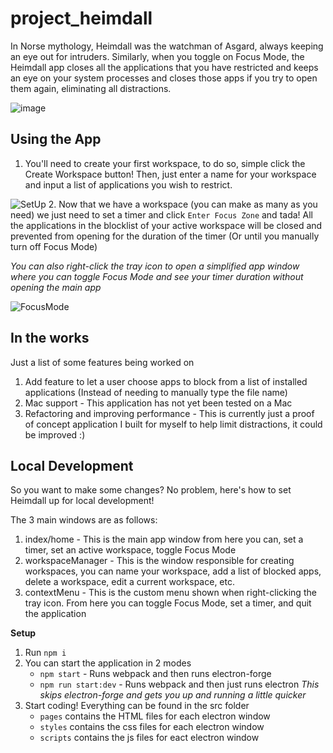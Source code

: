 # project_heimdall
In Norse mythology, Heimdall was the watchman of Asgard, always keeping an eye out for intruders. Similarly, when you toggle on Focus Mode, the Heimdall app closes all the applications
that you have restricted and keeps an eye on your system processes and closes those apps if you try to open them again, eliminating all distractions.

![image](https://github.com/jeremyMLtz/project_heimdall/assets/42413866/64772a08-20dd-473f-9c00-3e4547615c1d)

## Using the App
1. You'll need to create your first workspace, to do so, simple click the Create Workspace button!
Then, just enter a name for your workspace and input a list of applications you wish to restrict.

![SetUp](https://github.com/jeremyMLtz/project_heimdall/assets/42413866/c66ce131-5aa8-4fdc-b60e-78ccab2c1104)
2. Now that we have a workspace (you can make as many as you need) we just need to set a timer and click `Enter Focus Zone`
and tada! All the applications in the blocklist of your active workspace will be closed and prevented from opening for the duration of the timer (Or until you manually turn off Focus Mode)

*You can also right-click the tray icon to open a simplified app window where you can toggle Focus Mode and see your timer duration without opening the main app*

![FocusMode](https://github.com/jeremyMLtz/project_heimdall/assets/42413866/cca1578d-eeb6-419d-aa8a-8a00589869b0)

## In the works
Just a list of some features being worked on

1. Add feature to let a user choose apps to block from a list of installed applications (Instead of needing to manually type the file name)
2. Mac support - This application has not yet been tested on a Mac
3. Refactoring and improving performance - This is currently just a proof of concept application I built for myself to help limit distractions, it could be improved :)

## Local Development
So you want to make some changes? No problem, here's how to set Heimdall up for local development!

The 3 main windows are as follows:
1. index/home - This is the main app window from here you can, set a timer, set an active workspace, toggle Focus Mode
2. workspaceManager - This is the window responsible for creating workspaces, you can name your workspace, add a list of blocked apps, delete a workspace, edit a current workspace, etc.
3. contextMenu - This is the custom menu shown when right-clicking the tray icon. From here you can toggle Focus Mode, set a timer, and quit the application

**Setup**
1. Run `npm i`
2. You can start the application in 2 modes
    - `npm start` - Runs webpack and then runs electron-forge
    - `npm run start:dev` - Runs webpack and then just runs electron *This skips electron-forge and gets you up and running a little quicker*
3. Start coding! Everything can be found in the src folder
    - `pages` contains the HTML files for each electron window
    - `styles` contains the css files for each electron window
    - `scripts` contains the js files for eact electron window

